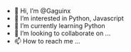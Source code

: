 - 👋 Hi, I’m @Gaguinx
- 👀 I’m interested in Python, Javascript
- 🌱 I’m currently learning Python
- 💞️ I’m looking to collaborate on ...
- 📫 How to reach me ...

<!---
Gaguinx/Gaguinx is a ✨ special ✨ repository because its `README.md` (this file) appears on your GitHub profile.
You can click the Preview link to take a look at your changes.
--->
